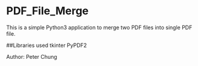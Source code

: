 # PDF_File_Merge
This is a simple Python3 application to merge two PDF files into single PDF file.

##Libraries used
tkinter
PyPDF2

Author:  Peter Chung
